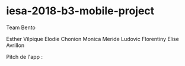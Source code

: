 # iesa-2018-b3-mobile-project

Team Bento

Esther Vilpique
Elodie Chonion
Monica Meride
Ludovic Florentiny
Elise Avrillon

Pitch de l'app : 
